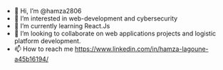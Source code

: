 - 👋 Hi, I’m @hamza2806
- 👀 I’m interested in web-development and cybersecurity 
- 🌱 I’m currently learning React.Js
- 💞️ I’m looking to collaborate on web applications projects and logistic platform development. 
- 📫 How to reach me https://www.linkedin.com/in/hamza-lagoune-a45b16194/

<!---
hamza2806/hamza2806 is a ✨ special ✨ repository because its `README.md` (this file) appears on your GitHub profile.
You can click the Preview link to take a look at your changes.
--->
